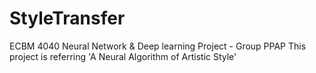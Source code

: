 # StyleTransfer
ECBM 4040 Neural Network &amp; 
Deep learning Project - Group PPAP
This project is referring 'A Neural Algorithm of Artistic Style'
